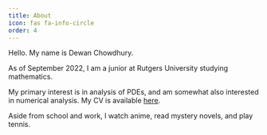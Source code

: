 ```yaml
---
title: About
icon: fas fa-info-circle
order: 4
---
```


Hello. My name is Dewan Chowdhury.

As of September 2022, I am a junior at Rutgers University studying mathematics. 

My primary interest is in analysis of PDEs, and am somewhat also interested in
numerical analysis. My CV is available [here]({https://www.overleaf.com/read/kbwkwzbwkddv). 

Aside from school and work, I watch anime, read mystery novels, and play tennis.